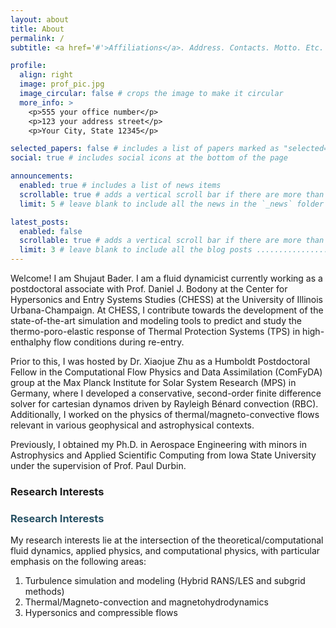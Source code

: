 ```yaml
---
layout: about
title: About
permalink: /
subtitle: <a href='#'>Affiliations</a>. Address. Contacts. Motto. Etc.

profile:
  align: right
  image: prof_pic.jpg
  image_circular: false # crops the image to make it circular
  more_info: >
    <p>555 your office number</p>
    <p>123 your address street</p>
    <p>Your City, State 12345</p>

selected_papers: false # includes a list of papers marked as "selected={true}"
social: true # includes social icons at the bottom of the page

announcements:
  enabled: true # includes a list of news items
  scrollable: true # adds a vertical scroll bar if there are more than 3 news items
  limit: 5 # leave blank to include all the news in the `_news` folder

latest_posts:
  enabled: false
  scrollable: true # adds a vertical scroll bar if there are more than 3 new posts items
  limit: 3 # leave blank to include all the blog posts .........................................#Discontinuous Galerkin (DG) method based numerical tools to study and predict the thermo-poro-elastic material-response in elastic solid Thermal Protection System (TPS) materials. 
---
```


Welcome! I am Shujaut Bader. I am a fluid dynamicist currently working as a postdoctoral associate with Prof. Daniel J. Bodony at the Center for Hypersonics and Entry Systems Studies (CHESS) at the University of Illinois Urbana-Champaign. At CHESS, I contribute towards the development of the state-of-the-art simulation and modeling tools to predict and study the thermo-poro-elastic response of Thermal Protection Systems (TPS) in high-enthalphy flow conditions during re-entry.  

Prior to this, I was hosted by Dr. Xiaojue Zhu as a Humboldt Postdoctoral Fellow in the Computational Flow Physics and Data Assimilation (ComFyDA) group at the Max Planck Institute for Solar System Research (MPS) in Germany, where I developed a conservative, second-order finite difference solver for cartesian dynamos driven by Rayleigh Bénard convection (RBC). Additionally, I worked on the physics of thermal/magneto-convective flows relevant in various geophysical and astrophysical contexts. 

Previously, I obtained my Ph.D. in Aerospace Engineering with minors in Astrophysics and Applied Scientific Computing from Iowa State University under the supervision of Prof. Paul Durbin. 

### **Research Interests**
<h3><span style="color:#275164;"><strong>Research Interests</strong></span></h3>

My research interests lie at the intersection of the theoretical/computational fluid dynamics, applied physics, and computational physics, with particular emphasis on the following areas: 

1. Turbulence simulation and modeling (Hybrid RANS/LES and subgrid methods)
2. Thermal/Magneto-convection and magnetohydrodynamics
3. Hypersonics and compressible flows

  <br> <br>
